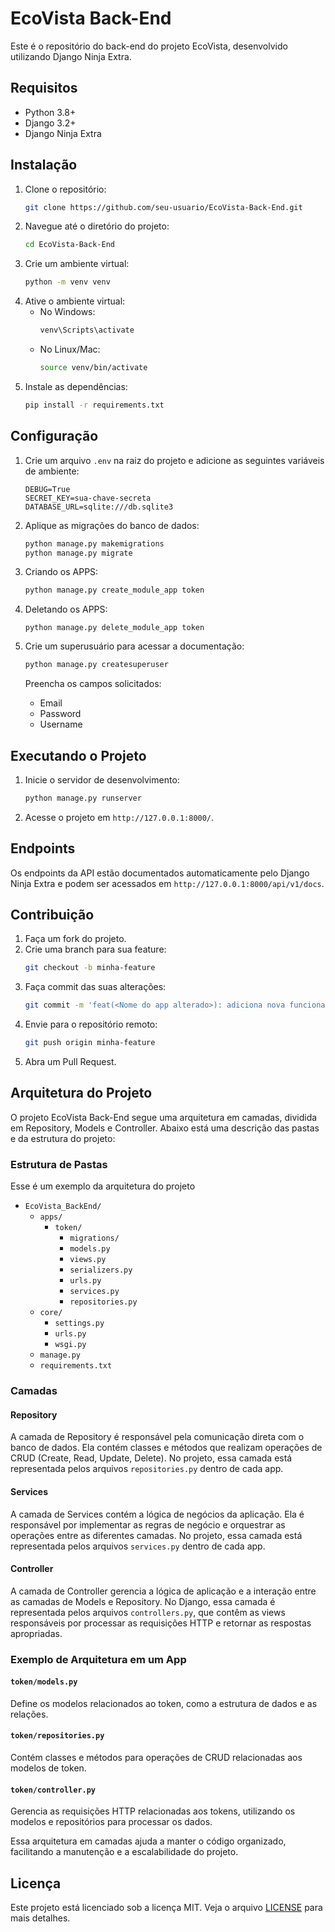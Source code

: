 # EcoVista Back-End

Este é o repositório do back-end do projeto EcoVista, desenvolvido utilizando Django Ninja Extra.

## Requisitos

- Python 3.8+
- Django 3.2+
- Django Ninja Extra

## Instalação

1. Clone o repositório:
    ```bash
    git clone https://github.com/seu-usuario/EcoVista-Back-End.git
    ```
2. Navegue até o diretório do projeto:
    ```bash
    cd EcoVista-Back-End
    ```
3. Crie um ambiente virtual:
    ```bash
    python -m venv venv
    ```
4. Ative o ambiente virtual:
    - No Windows:
        ```bash
        venv\Scripts\activate
        ```
    - No Linux/Mac:
        ```bash
        source venv/bin/activate
        ```
5. Instale as dependências:
    ```bash
    pip install -r requirements.txt
    ```

## Configuração

1. Crie um arquivo `.env` na raiz do projeto e adicione as seguintes variáveis de ambiente:
    ```env
    DEBUG=True
    SECRET_KEY=sua-chave-secreta
    DATABASE_URL=sqlite:///db.sqlite3
    ```

2. Aplique as migrações do banco de dados:
    ```bash
    python manage.py makemigrations
    python manage.py migrate
    ```

3. Criando os APPS:
    ```bash
    python manage.py create_module_app token
    ```
4. Deletando os APPS:
    ```
    python manage.py delete_module_app token
    ```

5. Crie um superusuário para acessar a documentação:
    ```bash
    python manage.py createsuperuser
    ```
    Preencha os campos solicitados:
    - Email
    - Password
    - Username

## Executando o Projeto

1. Inicie o servidor de desenvolvimento:
    ```bash
    python manage.py runserver
    ```

2. Acesse o projeto em `http://127.0.0.1:8000/`.

## Endpoints

Os endpoints da API estão documentados automaticamente pelo Django Ninja Extra e podem ser acessados em `http://127.0.0.1:8000/api/v1/docs`.

## Contribuição

1. Faça um fork do projeto.
2. Crie uma branch para sua feature:
    ```bash
    git checkout -b minha-feature
    ```
3. Faça commit das suas alterações:
    ```bash
    git commit -m 'feat(<Nome do app alterado>): adiciona nova funcionalidade'
    ```
4. Envie para o repositório remoto:
    ```bash
    git push origin minha-feature
    ```
5. Abra um Pull Request.

## Arquitetura do Projeto

O projeto EcoVista Back-End segue uma arquitetura em camadas, dividida em Repository, Models e Controller. Abaixo está uma descrição das pastas e da estrutura do projeto:

### Estrutura de Pastas

Esse é um exemplo da arquitetura do projeto

- `EcoVista_BackEnd/`
    - `apps/`
        - `token/`
            - `migrations/`
            - `models.py`
            - `views.py`
            - `serializers.py`
            - `urls.py`
            - `services.py`
            - `repositories.py`
    - `core/`
        - `settings.py`
        - `urls.py`
        - `wsgi.py`
    - `manage.py`
    - `requirements.txt`

### Camadas

#### Repository

A camada de Repository é responsável pela comunicação direta com o banco de dados. Ela contém classes e métodos que realizam operações de CRUD (Create, Read, Update, Delete). No projeto, essa camada está representada pelos arquivos `repositories.py` dentro de cada app.

#### Services

A camada de Services contém a lógica de negócios da aplicação. Ela é responsável por implementar as regras de negócio e orquestrar as operações entre as diferentes camadas. No projeto, essa camada está representada pelos arquivos `services.py` dentro de cada app.

#### Controller

A camada de Controller gerencia a lógica de aplicação e a interação entre as camadas de Models e Repository. No Django, essa camada é representada pelos arquivos `controllers.py`, que contêm as views responsáveis por processar as requisições HTTP e retornar as respostas apropriadas.

### Exemplo de Arquitetura em um App

#### `token/models.py`
Define os modelos relacionados ao token, como a estrutura de dados e as relações.

#### `token/repositories.py`
Contém classes e métodos para operações de CRUD relacionadas aos modelos de token.

#### `token/controller.py`
Gerencia as requisições HTTP relacionadas aos tokens, utilizando os modelos e repositórios para processar os dados.

Essa arquitetura em camadas ajuda a manter o código organizado, facilitando a manutenção e a escalabilidade do projeto.

## Licença

Este projeto está licenciado sob a licença MIT. Veja o arquivo [LICENSE](LICENSE) para mais detalhes.
